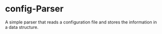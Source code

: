 # config-Parser
A simple parser that reads a configuration file and stores the information in a data structure.
